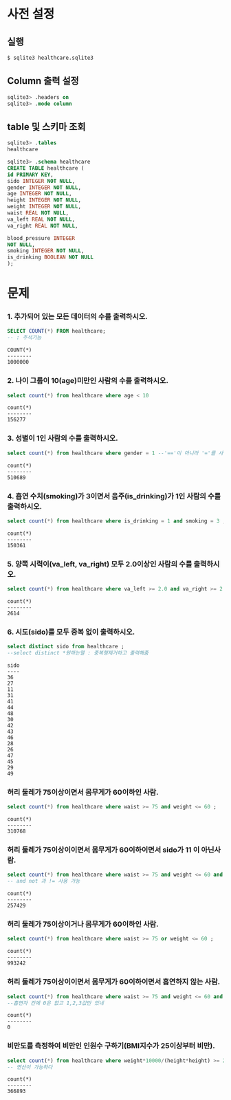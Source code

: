 # 사전 설정

## 실행

```bash
$ sqlite3 healthcare.sqlite3 
```

## Column 출력 설정

```sql
sqlite3> .headers on 
sqlite3> .mode column
```

## table 및 스키마 조회

```sql
sqlite3> .tables
healthcare

sqlite3> .schema healthcare
CREATE TABLE healthcare (
id PRIMARY KEY,        
sido INTEGER NOT NULL, 
gender INTEGER NOT NULL,
age INTEGER NOT NULL,  
height INTEGER NOT NULL,
weight INTEGER NOT NULL,
waist REAL NOT NULL,   
va_left REAL NOT NULL, 
va_right REAL NOT NULL,

blood_pressure INTEGER 
NOT NULL,
smoking INTEGER NOT NULL,
is_drinking BOOLEAN NOT NULL
);
```

# 문제

### 1. 추가되어 있는 모든 데이터의 수를 출력하시오.

```sql
SELECT COUNT(*) FROM healthcare;
-- : 주석기능
```

```
COUNT(*)
--------
1000000
```

### 2. 나이 그룹이 10(age)미만인 사람의 수를 출력하시오.

```sql
select count(*) from healthcare where age < 10
```

```
count(*)
--------
156277
```

### 3. 성별이 1인 사람의 수를 출력하시오.

```sql
select count(*) from healthcare where gender = 1 --'=='이 아니라 '='를 사용
```

```
count(*)
--------
510689
```

### 4. 흡연 수치(smoking)가 3이면서 음주(is_drinking)가 1인 사람의 수를 출력하시오.

```sql
select count(*) from healthcare where is_drinking = 1 and smoking = 3 ; --and 사용가능한듯
```

```
count(*)
--------
150361
```

### 5. 양쪽 시력이(va_left, va_right) 모두 2.0이상인 사람의 수를 출력하시오.

```sql
select count(*) from healthcare where va_left >= 2.0 and va_right >= 2.0 ;
```

```
count(*)
--------
2614
```

### 6. 시도(sido)를 모두 중복 없이 출력하시오.

```sql
select distinct sido from healthcare ; 
--select distinct *원하는열 : 중복행제거하고 출력해줌
```

```
sido
----
36
27
11
31
41
44
48
30
42
43
46
28
26
47
45
29
49
```

### 허리 둘레가 75이상이면서 몸무게가 60이하인 사람.

```sql
select count(*) from healthcare where waist >= 75 and weight <= 60 ;
```

```
count(*)
--------
310768
```

### 허리 둘레가 75이상이이면서 몸무게가 60이하이면서 sido가 11 이 아닌사람.

```sql
select count(*) from healthcare where waist >= 75 and weight <= 60 and not sido = 11;
-- and not 과 != 사용 가능
```

```
count(*)
--------
257429
```

### 허리 둘레가 75이상이거나 몸무게가 60이하인 사람.

```sql
select count(*) from healthcare where waist >= 75 or weight <= 60 ;
```

```
count(*)
--------
993242
```

### 허리 둘레가 75이상이이면서 몸무게가 60이하이면서 흡연하지 않는 사람.

```sql
select count(*) from healthcare where waist >= 75 and weight <= 60 and smoking = NULL;
--흡연자 칸에 0은 없고 1,2,3값만 있네
```

```
count(*)
--------
0
```

### 비만도를 측정하여 비만인 인원수 구하기(BMI지수가 25이상부터 비만).

```sql
select count(*) from healthcare where weight*10000/(height*height) >= 25;
-- 연산이 가능하다
```

```
count(*)
--------
366893
```